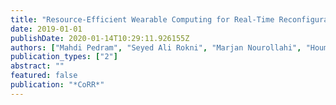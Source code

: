 ```yaml
---
title: "Resource-Efficient Wearable Computing for Real-Time Reconfigurable Machine Learning: A Cascading Binary Classification"
date: 2019-01-01
publishDate: 2020-01-14T10:29:11.926155Z
authors: ["Mahdi Pedram", "Seyed Ali Rokni", "Marjan Nourollahi", "Houman Homayoun", "Hassan Ghasemzadeh"]
publication_types: ["2"]
abstract: ""
featured: false
publication: "*CoRR*"
---
```


